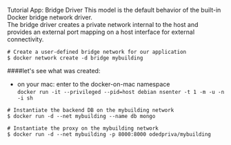 Tutorial App: Bridge Driver
This model is the default behavior of the built-in Docker bridge network driver.  
The bridge driver creates a private network internal to the host and provides an external port mapping on a host interface for external connectivity.

~~~
# Create a user-defined bridge network for our application 
$ docker network create -d bridge mybuilding
~~~

####let's see what was created: 

* on your mac: enter to the docker-on-mac namespace  
`docker run -it --privileged --pid=host debian nsenter -t 1 -m -u -n -i sh`


~~~
# Instantiate the backend DB on the mybuilding network 
$ docker run -d --net mybuilding --name db mongo
~~~
~~~
# Instantiate the proxy on the mybuilding network 
$ docker run -d --net mybuilding -p 8000:8000 odedpriva/mybuilding
~~~


